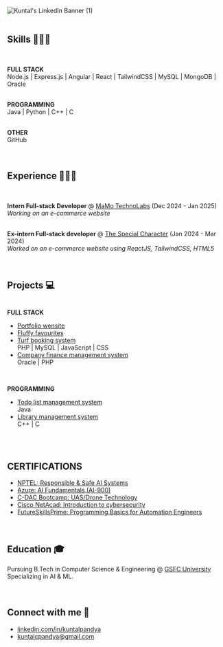 ![Kuntal's LinkedIn Banner (1)](https://github.com/Kuntal-Pandya/Kuntal-Pandya/assets/155050499/cb78e6e1-d495-479a-ad29-06ff6d6ac6a8)
<br><br>

## Skills 👩🏻‍💻
<br>

**FULL STACK** <br>
Node.js | Express.js | Angular | React | TailwindCSS | MySQL | MongoDB | Oracle
<br><br>

**PROGRAMMING** <br>
Java | Python | C++ | C
<br><br>

**OTHER** <br>
GitHub
<br><br><br>

## Experience 👩🏻‍💼
<br>

**Intern Full-stack Developer** @ [MaMo TechnoLabs](https://mamotechnolabs.com/) (Dec 2024 - Jan 2025) <br>
_Working on an e-commerce website_
<br><br>

**Ex-intern Full-stack developer** @ [The Special Character](https://thespecialcharacter.com) (Jan 2024 - Mar 2024) <br>
_Worked on an e-commerce website using ReactJS, TailwindCSS, HTML5_
<br><br><br>

## Projects 💻

<br> **FULL STACK**
-  [Portfolio wensite](https://...) 
-  [Fluffy favourites](https://github.com/...)
-  [Turf booking system](https://github.com/...) <br> PHP | MySQL | JavaScript | CSS
-  [Company finance management system](https://github.com/...) <br> Oracle | PHP
<br>

**PROGRAMMING**
-  [Todo list management system](https://github.com/...) <br> Java
-  [Library management system](https://github.com/...) <br> C++ | C

<br><br>

## CERTIFICATIONS
 <!-- Upload certificates on google drive & add links here -->
-  [NPTEL: Responsible & Safe AI Systems]()
-  [Azure: AI Fundamentals (AI-900)](https://futureskillsprime.in/artificial-intelligence-and-machine-learning/azure-ai-fundamentals-ai-900)
-  [C-DAC Bootcamp: UAS/Drone Technology]()
-  [Cisco NetAcad: Introduction to cybersecurity](https://futureskillsprime.in/cybersecurity/cisco-netacad-introduction-to-cyber-security)
-  [FutureSkillsPrime: Programming Basics for Automation Engineers](https://futureskillsprime.in/course/programming-basics-for-automation-engineers)
<br><br><br>

<!--
## Competitive coding 🥇
-  [Hacker Rank](https://www.hackerrank.com) - ...
-  [Top Coder](https://www.topcoder.com) - ...
-  [Leet Code](https://www.leetcode.com) - ...
-  [Hacker Eart](https://www.hackerearth.com) - ...
-  [Geeks for geeks](https://www.geeksforgeeks.org) - ...
<br><br><br>
-->

<!--
## Achievements 🏆
-  **XYZ Winner 2024**
-  **...**
-  **...**
<br>
-->

## Education 🎓
Pursuing B.Tech in Computer Science & Engineering @ [GSFC University](https://www.gsfcuniversity.ac.in/) <br>
Specializing in AI & ML.
<br><br><br>

## Connect with me 💬

-  [linkedin.com/in/kuntalpandya](https://www.linkedin.com/in/kuntalpandya)
-  [kuntalcpandya@gmail.com](mailto:kuntalcpandya@gmail.com)
